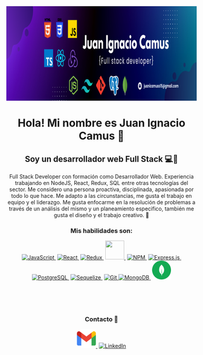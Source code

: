 <!-- BANNER -->

<div align="center" >
  <img src="./Images/Banner Linkedin.png" alt="Banner" width="100%" height="250"/>
</div>

<!-- TITLE -->

<h1 align="center">Hola! Mi nombre es Juan Ignacio Camus 👋</h1>

<!-- ----------------------------------------------------- -->

<!-- HEADLINE -->

<h2 align="center">
  Soy un desarrollador web Full Stack 💻🚀
</h2>

<p align="center">
  Full Stack Developer con formación como Desarrollador Web. Experiencia trabajando en NodeJS, React, Redux, SQL entre otras tecnologías del sector. Me considero una persona proactiva, disciplinada, apasionada por todo lo que hace. Me adapto a las circunstancias, me gusta el trabajo en equipo y el liderazgo. Me gusta enfocarme en la resolución de problemas a través de un análisis del mismo y un planeamiento especifico, también me gusta el diseño y el trabajo creativo. 🤝
</p>

<!-- ----------------------------------------------------- -->

<!-- MAIN SKILLS -->

<h3 align="center">Mis habilidades son:</h3>

<p align="center">

<a href="https://www.javascript.com/">
    <img height="50" width="50" src="https://cdn.jsdelivr.net/gh/devicons/devicon/icons/javascript/javascript-original.svg" alt="JavaScript" />
  </a>­­

<a href="https://reactjs.org/">
    <img height="50" width="50" src="https://cdn.jsdelivr.net/gh/devicons/devicon/icons/react/react-original.svg" alt="React" />
  </a>­­

<a href="https://redux.js.org/">
    <img height="50" width="50" src="https://cdn.jsdelivr.net/gh/devicons/devicon/icons/redux/redux-original.svg" alt="Redux" />
  </a>­­

<a href="https://nodejs.org/es/">
    <img height="50" width="50" src="https://cdn.jsdelivr.net/gh/devicons/devicon/icons/nodejs/nodejs-original.svg" />
  </a>­­

<a href="https://www.npmjs.com/">
    <img height="50" width="50" src="https://cdn.jsdelivr.net/gh/devicons/devicon/icons/npm/npm-original-wordmark.svg" alt="NPM" />
  </a>­­

<a href="https://expressjs.com/">
    <img height="50" width="50" src="https://cdn.jsdelivr.net/gh/devicons/devicon/icons/express/express-original.svg" alt="Express.js" />
  </a>­­

<a href="https://www.postgresql.org/">
    <img height="50" width="50" src="https://cdn.jsdelivr.net/gh/devicons/devicon/icons/postgresql/postgresql-original.svg" alt="PostgreSQL" />
  </a>­­

<a href="https://sequelize.org/">
    <img height="50" width="50" src="https://cdn.jsdelivr.net/gh/devicons/devicon/icons/sequelize/sequelize-original.svg" alt="Sequelize" />
  </a>­­

<a href="https://git-scm.com/">
    <img height="50" width="50" src="https://cdn.jsdelivr.net/gh/devicons/devicon/icons/git/git-original.svg" alt="Git" />
  </a>
  
<a href="https://git-scm.com/">
    <img height="50" width="50" src="file:///C:/Users/Usuario/Downloads/mongodb-svgrepo-com.svg" alt="MongoDB" />
  </a>­­
  
<a href="https://www.mongodb.com/">
    <img height="50" width="50" src="./Images/MongoDB.svg" alt="MongoDB" />
  </a>
  
­­
­­­
</p>

</br>

<h2></h2>

<!-- ----------------------------------------------------- -->

<!-- CONTACT INFO. -->

<h3 align="center">Contacto 📲</h3>

<p align="center">

<a href="https://mail.google.com/mail/u/0/#inbox">
    <img height="50" width="50" src="./Images/gmail.svg" alt="Gmail"/>
  </a>­­

<a href="https://www.linkedin.com/in/juan-ignacio-camus-703102251/">
    <img height="50" width="50" src="https://cdn.jsdelivr.net/gh/devicons/devicon/icons/linkedin/linkedin-original.svg" alt="LinkedIn" />
  </a>

</p>

<!--
**Juanicamuss21/Juanicamuss21** is a ✨ _special_ ✨ repository because its `README.md` (this file) appears on your GitHub profile.

Here are some ideas to get you started:

- 🔭 I’m currently working on ...
- 🌱 I’m currently learning ...
- 👯 I’m looking to collaborate on ...
- 🤔 I’m looking for help with ...
- 💬 Ask me about ...
- 📫 How to reach me: ...
- 😄 Pronouns: ...
- ⚡ Fun fact: ...
-->
